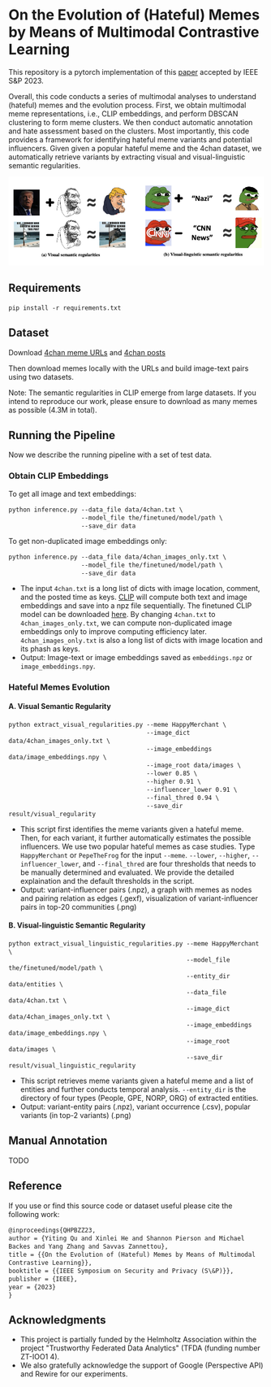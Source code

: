 # On the Evolution of (Hateful) Memes by Means of Multimodal Contrastive Learning

This repository is a pytorch implementation of this [paper](https://arxiv.org/abs/2212.06573) accepted by IEEE S&P 2023.

Overall, this code conducts a series of multimodal analyses to understand (hateful) memes and the evolution process. First, we obtain
multimodal meme representations, i.e., CLIP embeddings, and perform DBSCAN clustering to form meme clusters. We then conduct automatic annotation and hate assessment based on the clusters. Most importantly, this code provides a framework for identifying hateful meme variants and potential influencers. Given given a popular hateful meme and the 4chan dataset, we automatically retrieve variants by extracting visual and visual-linguistic semantic regularities.

![regularity](assets/regularity.png)

## Requirements
```
pip install -r requirements.txt
```

## Dataset
Download [4chan meme URLs](https://zenodo.org/records/3699670#.XmZgkZNKi3A) and [4chan posts](https://zenodo.org/records/3606810)

Then download memes locally with the URLs and build image-text pairs using two datasets.

Note: The semantic regularities in CLIP emerge from large datasets. If you intend to reproduce our work, please ensure to download as many memes as possible (4.3M in total).

## Running the Pipeline

Now we describe the running pipeline with a set of test data.

### Obtain CLIP Embeddings

To get all image and text embeddings:
```
python inference.py --data_file data/4chan.txt \
                    --model_file the/finetuned/model/path \
                    --save_dir data
```
To get non-duplicated image embeddings only:
```
python inference.py --data_file data/4chan_images_only.txt \
                    --model_file the/finetuned/model/path \
                    --save_dir data
```
- The input `4chan.txt` is a long list of dicts with image location, comment, and the posted time as keys. [CLIP](https://github.com/openai/CLIP) will compute both text and image embeddings and save into a npz file sequentially. The finetuned
CLIP model can be downloaded [here](https://drive.google.com/file/d/1N9eKM8yBWkosBe1Sr4xRB1FD2KLg0oAZ/view?usp=sharing). By changing `4chan.txt` to `4chan_images_only.txt`, we can compute non-duplicated image embeddings only to improve computing efficiency later. `4chan_images_only.txt` is also a long list of dicts with image location and its phash as keys. 
- Output: Image-text or image embeddings saved as `embeddings.npz` or `image_embeddings.npy`.


### Hateful Memes Evolution


#### A. Visual Semantic Regularity
```
python extract_visual_regularities.py --meme HappyMerchant \
                                      --image_dict data/4chan_images_only.txt \
                                      --image_embeddings data/image_embeddings.npy \
                                      --image_root data/images \
                                      --lower 0.85 \
                                      --higher 0.91 \
                                      --influencer_lower 0.91 \
                                      --final_thred 0.94 \
                                      --save_dir result/visual_regularity
```
- This script first identifies the meme variants given a hateful meme. Then, for each variant, it further automatically estimates the possible influencers. We use two popular hateful memes as case studies. Type `HappyMerchant` or `PepeTheFrog` for the input `--meme`. `--lower`, `--higher`, `--influencer_lower`, and `--final_thred` are four thresholds that needs to be manually determined and evaluated. We provide the detailed explaination and the default thresholds in the script. 
- Output: variant-influencer pairs (.npz), a graph with memes as nodes and pairing relation as edges (.gexf), visualization of variant-influencer pairs in top-20 communities (.png)

#### B. Visual-linguistic Semantic Regularity
```
python extract_visual_linguistic_regularities.py --meme HappyMerchant \
                                                 --model_file the/finetuned/model/path \
                                                 --entity_dir data/entities \
                                                 --data_file data/4chan.txt \
                                                 --image_dict data/4chan_images_only.txt \
                                                 --image_embeddings data/image_embeddings.npy \
                                                 --image_root data/images \
                                                 --save_dir result/visual_linguistic_regularity
```
- This script retrieves meme variants given a hateful meme and a list of entities and further conducts temporal analysis. `--entity_dir` is the directory of four types (People, GPE, NORP, ORG) of extracted entities.
- Output: variant-entity pairs (.npz), variant occurrence (.csv), popular variants (in top-2 variants) (.png)


## Manual Annotation

TODO

## Reference

If you use or find this source code or dataset useful please cite the
following work:
```
@inproceedings{QHPBZZ23,
author = {Yiting Qu and Xinlei He and Shannon Pierson and Michael Backes and Yang Zhang and Savvas Zannettou},
title = {{On the Evolution of (Hateful) Memes by Means of Multimodal Contrastive Learning}},
booktitle = {{IEEE Symposium on Security and Privacy (S\&P)}},
publisher = {IEEE},
year = {2023}
}
```
## Acknowledgments

- This project is partially funded by the Helmholtz Association within the project "Trustworthy Federated Data Analytics" (TFDA (funding number ZT-IOO1 4).
- We also gratefully acknowledge the support of Google (Perspective API) and Rewire for our experiments.
